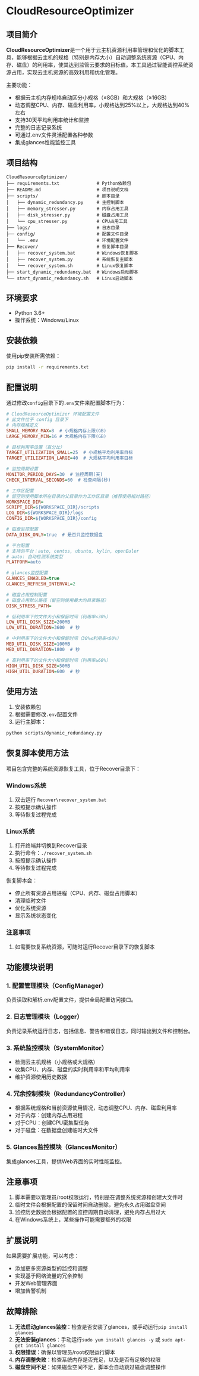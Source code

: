 # CloudResourceOptimizer

## 项目简介

**CloudResourceOptimizer**是一个用于云主机资源利用率管理和优化的脚本工具，能够根据云主机的规格（特别是内存大小）自动调整系统资源（CPU、内存、磁盘）的利用率，使其达到监管云要求的目标值。本工具通过智能调控系统资源占用，实现云主机资源的高效利用和优化管理。

主要功能：
- 根据云主机内存规格自动区分小规格（≤8GB）和大规格（≥16GB）
- 动态调整CPU、内存、磁盘利用率，小规格达到25%以上，大规格达到40%左右
- 支持30天平均利用率统计和监控
- 完整的日志记录系统
- 可通过.env文件灵活配置各种参数
- 集成glances性能监控工具

## 项目结构

```
CloudResourceOptimizer/
├── requirements.txt              # Python依赖包
├── README.md                     # 项目说明文档
├── scripts/                      # 脚本目录
│   ├── dynamic_redundancy.py     # 主控制脚本
│   ├── memory_stresser.py        # 内存占用工具
│   ├── disk_stresser.py          # 磁盘占用工具
│   └── cpu_stresser.py           # CPU占用工具
├── logs/                         # 日志目录
├── config/                       # 配置文件目录
│   └── .env                      # 环境配置文件
├── Recover/                      # 恢复脚本目录
│   ├── recover_system.bat        # Windows恢复脚本
│   ├── recover_system.py         # 系统恢复主脚本
│   └── recover_system.sh         # Linux恢复脚本
├── start_dynamic_redundancy.bat  # Windows启动脚本
└── start_dynamic_redundancy.sh   # Linux启动脚本
```

## 环境要求

- Python 3.6+ 
- 操作系统：Windows/Linux

## 安装依赖

使用pip安装所需依赖：

```bash
pip install -r requirements.txt
```

## 配置说明

通过修改`config`目录下的`.env`文件来配置脚本行为：

```ini
# CloudResourceOptimizer 环境配置文件
# 此文件位于 config 目录下
# 内存规格定义
SMALL_MEMORY_MAX=8  # 小规格内存上限(GB)
LARGE_MEMORY_MIN=16 # 大规格内存下限(GB)

# 目标利用率设置（百分比）
TARGET_UTILIZATION_SMALL=25  # 小规格平均利用率目标
TARGET_UTILIZATION_LARGE=40  # 大规格平均利用率目标

# 监控周期设置
MONITOR_PERIOD_DAYS=30  # 监控周期(天)
CHECK_INTERVAL_SECONDS=60  # 检查间隔(秒)

# 工作区配置
# 留空则使用脚本所在目录的父目录作为工作区目录（推荐使用相对路径）
WORKSPACE_DIR=
SCRIPT_DIR=${WORKSPACE_DIR}/scripts
LOG_DIR=${WORKSPACE_DIR}/logs
CONFIG_DIR=${WORKSPACE_DIR}/config

# 磁盘监控配置
DATA_DISK_ONLY=true  # 是否只监控数据盘

# 平台配置
# 支持的平台：auto, centos, ubuntu, kylin, openEuler
# auto: 自动检测系统类型
PLATFORM=auto

# glances监控配置
GLANCES_ENABLED=true
GLANCES_REFRESH_INTERVAL=2

# 磁盘占用控制配置
# 磁盘占用默认路径（留空则使用最大的目录路径）
DISK_STRESS_PATH=

# 低利用率下的文件大小和保留时间（利用率<30%）
LOW_UTIL_DISK_SIZE=200MB
LOW_UTIL_DURATION=3600  # 秒

# 中利用率下的文件大小和保留时间（30%≤利用率<60%）
MED_UTIL_DISK_SIZE=100MB
MED_UTIL_DURATION=1800  # 秒

# 高利用率下的文件大小和保留时间（利用率≥60%）
HIGH_UTIL_DISK_SIZE=50MB
HIGH_UTIL_DURATION=600  # 秒
```

## 使用方法

1. 安装依赖包
2. 根据需要修改`.env`配置文件
3. 运行主脚本：

```bash
python scripts/dynamic_redundancy.py
```

## 恢复脚本使用方法

项目包含完整的系统资源恢复工具，位于Recover目录下：

### Windows系统
1. 双击运行 `Recover\recover_system.bat`
2. 按照提示确认操作
3. 等待恢复过程完成

### Linux系统
1. 打开终端并切换到Recover目录
2. 执行命令：`./recover_system.sh`
3. 按照提示确认操作
4. 等待恢复过程完成

恢复脚本会：
- 停止所有资源占用进程（CPU、内存、磁盘占用脚本）
- 清理临时文件
- 优化系统资源
- 显示系统状态变化

### 注意事项
1. 如需要恢复系统资源，可随时运行Recover目录下的恢复脚本

## 功能模块说明

### 1. 配置管理模块（ConfigManager）
负责读取和解析.env配置文件，提供全局配置访问接口。

### 2. 日志管理模块（Logger）
负责记录系统运行日志，包括信息、警告和错误日志，同时输出到文件和控制台。

### 3. 系统监控模块（SystemMonitor）
- 检测云主机规格（小规格或大规格）
- 收集CPU、内存、磁盘的实时利用率和平均利用率
- 维护资源使用历史数据

### 4. 冗余控制模块（RedundancyController）
- 根据系统规格和当前资源使用情况，动态调整CPU、内存、磁盘利用率
- 对于内存：创建内存占用进程
- 对于CPU：创建CPU密集型任务
- 对于磁盘：在数据盘创建临时大文件

### 5. Glances监控模块（GlancesMonitor）
集成glances工具，提供Web界面的实时性能监控。

## 注意事项

1. 脚本需要以管理员/root权限运行，特别是在调整系统资源和创建大文件时
2. 临时文件会根据配置的保留时间自动删除，避免永久占用磁盘空间
3. 监控历史数据会根据配置的监控周期自动清理，避免内存占用过大
4. 在Windows系统上，某些操作可能需要额外的权限

## 扩展说明

如果需要扩展功能，可以考虑：
- 添加更多资源类型的监控和调整
- 实现基于网络流量的冗余控制
- 开发Web管理界面
- 增加告警机制

## 故障排除

1. **无法启动glances监控**：检查是否安装了glances，或手动运行`pip install glances `
2. **无法安装glances**：手动运行`sudo yum install glances -y` 或 `sudo apt-get install glances`
2. **权限错误**：确保以管理员/root权限运行脚本
3. **内存调整失败**：检查系统内存是否充足，以及是否有足够的权限
4. **磁盘空间不足**：如果磁盘空间不足，脚本会自动跳过磁盘调整操作